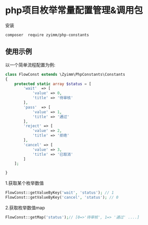 # php项目枚举常量配置管理&调用包

安装

```shell
composer  require zyimm/php-constants
```

## 使用示例

以一个简单流程配置为例:

```php
class FlowConst extends \Zyimm\PhpConstants\Constants
{
    protected static array $status = [
        'wait'  => [
            'value' => 0,
            'title' => '待审核'
        ],
        'pass'  => [
            'value' => 1,
            'title' => '通过'
        ],
        'reject' => [
            'value' => 2,
            'title' => '拒绝'
        ],
        'cancel' => [
            'value' => 3,
            'title' => '已取消'
        ]
    ];

}


```
1.获取某个枚举数值 
```php
FlowConst::getValueByKey('wait', 'status'); // 1
FlowConst::getValueByKey('cancel', 'status'); // 0
```

2.获取枚举数值map 
```php
FlowConst::getMap('status');// [0=>'待审核', 1=> '通过' ....]
```